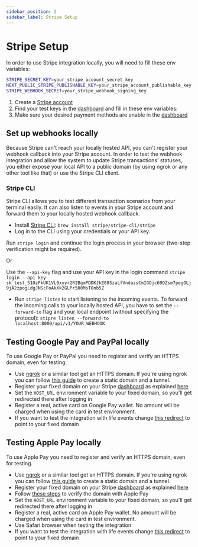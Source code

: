 ```yaml
---
sidebar_position: 2
sidebar_label: Stripe Setup
---
```


# Stripe Setup
In order to use Stripe integration locally, you will need to fill these env variables:

```bash
STRIPE_SECRET_KEY=your_stripe_account_secret_key
NEXT_PUBLIC_STRIPE_PUBLISHABLE_KEY=your_stripe_account_publishable_key
STRIPE_WEBHOOK_SECRET=your_stripe_webhook_signing_key
```

1. Create a [Stripe account](https://dashboard.stripe.com/register)
2. Find your test keys in the [dashboard](https://dashboard.stripe.com/test/apikeys) and fill in these env variables:
3. Make sure your desired payment methods are enable in the [dashboard](https://dashboard.stripe.com/test/settings/payment_methods)

## Set up webhooks locally
Because Stripe can't reach your locally hosted API, you can't register your webhook callback into your Stripe account. In order to test the webhook integration and allow the system to update Stripe transactions' statuses, you either expose your local API to a public domain (by using ngrok or any other tool like that) or use the Stripe CLI client.

### Stripe CLI
Stripe CLI allows you to test different transaction scenarios from your terminal easily. It can also listen to events in your Stripe account and forward them to your locally hosted webhook callback.

- Install [Stripe CLI](https://docs.stripe.com/stripe-cli): `brew install stripe/stripe-cli/stripe`
- Log in to the CLI using your credentials or your API key.

Run `stripe login` and continue the login process in your browser (two-step verification might be required).

Or

Use the `--api-key` flag and use your API key in the login command
`stripe login --api-key sk_test_51OzFkUK1VL0xyyr2R2BgmPDDKJkE08SzaLfVndazsCmIGOjc69OZsm7pegOLj9jA2zpogLdgJNScFoAkXk2GLPr500MsTOnb5Z`

- Run `stripe listen` to start listening to the incoming events. To forward the incoming calls to your locally hosted API, you have to set the `--forward-to` flag and your local endpoint (without specifying the protocol): `stipre listen --forward-to localhost:8000/api/v1/YOUR_WEBHOOK`

## Testing Google Pay and PayPal locally
To use Google Pay or PayPal you need to register and verify an HTTPS domain, even for testing.

- Use [ngrok](https://ngrok.com/) or a similar tool get an HTTPS domain. If you're using ngrok you can follow [this guide](https://ngrok.com/docs/getting-started/) to create a static domain and a tunnel.
- Register your fixed domain on your Stripe [dashboard](https://dashboard.stripe.com/settings/payment_method_domains?enabled=true) as explained [here](https://docs.stripe.com/payments/payment-methods/pmd-registration?dashboard-or-api=dashboard#register-your-domain)
- Set the `HOST_URL` environment variable to your fixed domain, so you'll get redirected there after logging in
- Register a real, active card on Google Pay wallet. No amount will be charged when using the card in test environment.
- If you want to test the integration with life events change [this redirect](https://github.com/ogcio/life-events/blob/dev/apps/web/app/%5Blocale%5D/%5Bevent%5D/%5B...action%5D/RenewDriversLicence/PaymentPlaceholder.tsx#L5) to point to your fixed domain

## Testing Apple Pay locally
To use Apple Pay you need to register and verify an HTTPS domain, even for testing. 

- Use [ngrok](https://ngrok.com/) or a similar tool get an HTTPS domain. If you're using ngrok you can follow [this guide](https://ngrok.com/docs/getting-started/) to create a static domain and a tunnel.
- Register your fixed domain on your Stripe [dashboard](https://dashboard.stripe.com/settings/payment_method_domains?enabled=true) as explained [here](https://docs.stripe.com/payments/payment-methods/pmd-registration?dashboard-or-api=dashboard#register-your-domain)
- Follow [these steps](https://docs.stripe.com/payments/payment-methods/pmd-registration?dashboard-or-api=dashboard#verify-your-domain-with-apple-pay) to verify the domain with Apple Pay
- Set the `HOST_URL` environment variable to your fixed domain, so you'll get redirected there after logging in
- Register a real, active card on Apple Pay wallet. No amount will be charged when using the card in test environment.
- Use Safari browser when testing the integration
- If you want to test the integration with life events change [this redirect](https://github.com/ogcio/life-events/blob/dev/apps/web/app/%5Blocale%5D/%5Bevent%5D/%5B...action%5D/RenewDriversLicence/PaymentPlaceholder.tsx#L5) to point to your fixed domain
